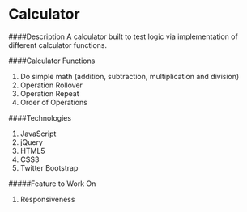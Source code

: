 # Calculator
####Description
A calculator built to test logic via implementation of different calculator functions.

####Calculator Functions
1. Do simple math (addition, subtraction, multiplication and division)
2. Operation Rollover
3. Operation Repeat
4. Order of Operations

####Technologies
1. JavaScript
2. jQuery
3. HTML5
4. CSS3
5. Twitter Bootstrap

#####Feature to Work On
1. Responsiveness
